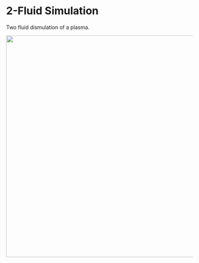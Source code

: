 # 2-Fluid Simulation

Two fluid dismulation of a plasma.

<img src="/fluid/Animations/xxx.png" width="600"></img>
